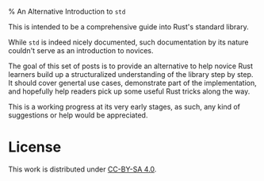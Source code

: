 % An Alternative Introduction to `std`

This is intended to be a comprehensive guide into Rust's standard library.

While `std` is indeed nicely documented, such documentation by its nature couldn't serve as an introduction to novices.

The goal of this set of posts is to provide an alternative to help novice Rust learners build up a structuralized understanding of the library step by step. It should cover genertal use cases, demonstrate part of the implementation, and hopefully help readers pick up some useful Rust tricks along the way.

This is a working progress at its very early stages, as such, any kind of suggestions or help would be appreciated.

# License

This work is distributed under [CC-BY-SA 4.0](https://creativecommons.org/licenses/by-sa/4.0/).